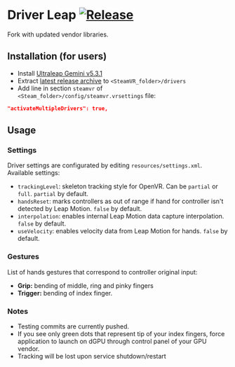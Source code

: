 # Driver Leap [![Release](http://img.shields.io/github/release/SDraw/driver_leap.svg)](../../releases/latest)
Fork with updated vendor libraries.
  
## Installation (for users)
* Install [Ultraleap Gemini v5.3.1](https://developer.leapmotion.com/tracking-software-download)
* Extract [latest release archive](../../releases/latest) to `<SteamVR_folder>/drivers`
* Add line in section `steamvr` of `<Steam_folder>/config/steamvr.vrsettings` file:
```JSON
"activateMultipleDrivers": true,
```

## Usage
### Settings
Driver settings are configurated by editing `resources/settings.xml`. Available settings:
* `trackingLevel`: skeleton tracking style for OpenVR. Can be `partial` or `full`. `partial` by default.
* `handsReset`: marks controllers as out of range if hand for controller isn't detected by Leap Motion. `false` by default.
* `interpolation`: enables internal Leap Motion data capture interpolation. `false` by default.
* `useVelocity`: enables velocity data from Leap Motion for hands. `false` by default.

### Gestures
List of hands gestures that correspond to controller original input:
* **Grip:** bending of middle, ring and pinky fingers
* **Trigger:** bending of index finger.

### Notes
* Testing commits are currently pushed.
* If you see only green dots that represent tip of your index fingers, force application to launch on dGPU through control panel of your GPU vendor.
* Tracking will be lost upon service shutdown/restart
